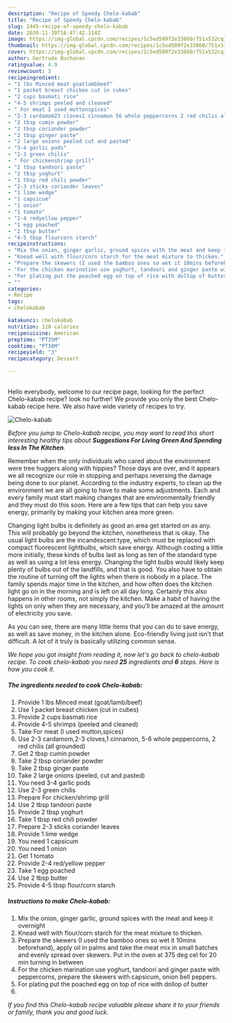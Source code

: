 ```yaml
---
description: "Recipe of Speedy Chelo-kabab"
title: "Recipe of Speedy Chelo-kabab"
slug: 2445-recipe-of-speedy-chelo-kabab
date: 2020-11-30T16:47:42.114Z
image: https://img-global.cpcdn.com/recipes/1c5ed509f2e33860/751x532cq70/chelo-kabab-recipe-main-photo.jpg
thumbnail: https://img-global.cpcdn.com/recipes/1c5ed509f2e33860/751x532cq70/chelo-kabab-recipe-main-photo.jpg
cover: https://img-global.cpcdn.com/recipes/1c5ed509f2e33860/751x532cq70/chelo-kabab-recipe-main-photo.jpg
author: Gertrude Buchanan
ratingvalue: 4.9
reviewcount: 3
recipeingredient:
- "1 lbs Minced meat goatlambbeef"
- "1 packet breast chicken cut in cubes"
- "2 cups basmati rice"
- "4-5 shrimps peeled and cleaned"
- " For meat I used muttonspices"
- "2-3 cardamom23 cloves1 cinnamon 56 whole peppercorns 2 red chilis all grounded"
- "2 tbsp cumin powder"
- "2 tbsp coriander powder"
- "2 tbsp ginger paste"
- "2 large onions peeled cut and pasted"
- "3-4 garlic pods"
- "2-3 green chilis"
- " For chickenshrimp grill"
- "2 tbsp tandoori paste"
- "2 tbsp yoghurt"
- "1 tbsp red chili powder"
- "2-3 sticks coriander leaves"
- "1 lime wedge"
- "1 capsicum"
- "1 onion"
- "1 tomato"
- "2-4 redyellow pepper"
- "1 egg poached"
- "2 tbsp butter"
- "4-5 tbsp flourcorn starch"
recipeinstructions:
- "Mix the onion, ginger garlic, ground spices with the meat and keep it overnight"
- "Knead well with flour/corn starch for the meat mixture to thicken."
- "Prepare the skewers (I used the bamboo ones so wet it 10mins beforehand), apply oil in palms and take the meat mix in small batches and evenly spread over skewers. Put in the oven at 375 deg cel for 20 min turning in between"
- "For the chicken marination use yoghurt, tandoori and ginger paste with peppercorns, prepare the skewers with capsicum, onion bell peppers."
- "For plating put the poached egg on top of rice with dollop of butter"
- ""
categories:
- Recipe
tags:
- chelokabab

katakunci: chelokabab 
nutrition: 120 calories
recipecuisine: American
preptime: "PT35M"
cooktime: "PT38M"
recipeyield: "3"
recipecategory: Dessert

---
```

<br>
Hello everybody, welcome to our recipe page, looking for the perfect Chelo-kabab recipe? look no further! We provide you only the best Chelo-kabab recipe here. We also have wide variety of recipes to try.
<br>


![Chelo-kabab](https://img-global.cpcdn.com/recipes/1c5ed509f2e33860/751x532cq70/chelo-kabab-recipe-main-photo.jpg)

<i>Before you jump to Chelo-kabab recipe, you may want to read this short interesting healthy tips about 
<strong>Suggestions For Living Green And Spending less In The Kitchen</strong>.</i>
</br>

Remember when the only individuals who cared about the environment were tree huggers along with hippies? Those days are over, and it appears we all recognize our role in stopping and perhaps reversing the damage being done to our planet. According to the industry experts, to clean up the environment we are all going to have to make some adjustments. Each and every family must start making changes that are environmentally friendly and they must do this soon. Here are a few tips that can help you save energy, primarily by making your kitchen area more green.

Changing light bulbs is definitely as good an area get started on as any. This will probably go beyond the kitchen, nonetheless that is okay. The usual light bulbs are the incandescent type, which must be replaced with compact fluorescent lightbulbs, which save energy. Although costing a little more initially, these kinds of bulbs last as long as ten of the standard type as well as using a lot less energy. Changing the light bulbs would likely keep plenty of bulbs out of the landfills, and that is good. You also have to obtain the routine of turning off the lights when there is nobody in a place. The family spends major time in the kitchen, and how often does the kitchen light go on in the morning and is left on all day long. Certainly this also happens in other rooms, not simply the kitchen. Make a habit of having the lights on only when they are necessary, and you'll be amazed at the amount of electricity you save.

As you can see, there are many little items that you can do to save energy, as well as save money, in the kitchen alone. Eco-friendly living just isn't that difficult. A lot of it truly is basically utilizing common sense.


<i>We hope you got insight from reading it, now let's go back to chelo-kabab recipe. To cook chelo-kabab you need <strong>25</strong> ingredients and <strong>6</strong> steps. Here is how you cook it.
</i>

##### The ingredients needed to cook Chelo-kabab:

1. Provide 1 lbs Minced meat (goat/lamb/beef)
1. Use 1 packet breast chicken (cut in cubes)
1. Provide 2 cups basmati rice
1. Provide 4-5 shrimps (peeled and cleaned)
1. Take  For meat (I used mutton,spices)
1. Use 2-3 cardamom,2-3 cloves,1 cinnamon, 5-6 whole peppercorns, 2 red chilis (all grounded)
1. Get 2 tbsp cumin powder
1. Take 2 tbsp coriander powder
1. Take 2 tbsp ginger paste
1. Take 2 large onions (peeled, cut and pasted)
1. You need 3-4 garlic pods
1. Use 2-3 green chilis
1. Prepare  For chicken/shrimp grill
1. Use 2 tbsp tandoori paste
1. Provide 2 tbsp yoghurt
1. Take 1 tbsp red chili powder
1. Prepare 2-3 sticks coriander leaves
1. Provide 1 lime wedge
1. You need 1 capsicum
1. You need 1 onion
1. Get 1 tomato
1. Provide 2-4 red/yellow pepper
1. Take 1 egg poached
1. Use 2 tbsp butter
1. Provide 4-5 tbsp flour/corn starch


##### Instructions to make Chelo-kabab:

1. Mix the onion, ginger garlic, ground spices with the meat and keep it overnight
1. Knead well with flour/corn starch for the meat mixture to thicken.
1. Prepare the skewers (I used the bamboo ones so wet it 10mins beforehand), apply oil in palms and take the meat mix in small batches and evenly spread over skewers. Put in the oven at 375 deg cel for 20 min turning in between
1. For the chicken marination use yoghurt, tandoori and ginger paste with peppercorns, prepare the skewers with capsicum, onion bell peppers.
1. For plating put the poached egg on top of rice with dollop of butter
1. 


<i>If you find this Chelo-kabab recipe valuable please share it to your friends or family, thank you and good luck.</i>
